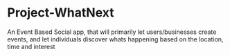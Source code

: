 Project-WhatNext
================

An Event Based Social app, that will primarily let users/businesses create events, and let individuals discover whats happening based on the location, time and interest 
